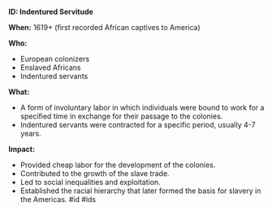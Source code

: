 **ID: Indentured Servitude**

**When:** 1619+ (first recorded African captives to America)

**Who:**
* European colonizers
* Enslaved Africans
* Indentured servants

**What:**
* A form of involuntary labor in which individuals were bound to work for a specified time in exchange for their passage to the colonies.
* Indentured servants were contracted for a specific period, usually 4-7 years.

**Impact:**
* Provided cheap labor for the development of the colonies.
* Contributed to the growth of the slave trade.
* Led to social inequalities and exploitation.
* Established the racial hierarchy that later formed the basis for slavery in the Americas.
#id
#ids